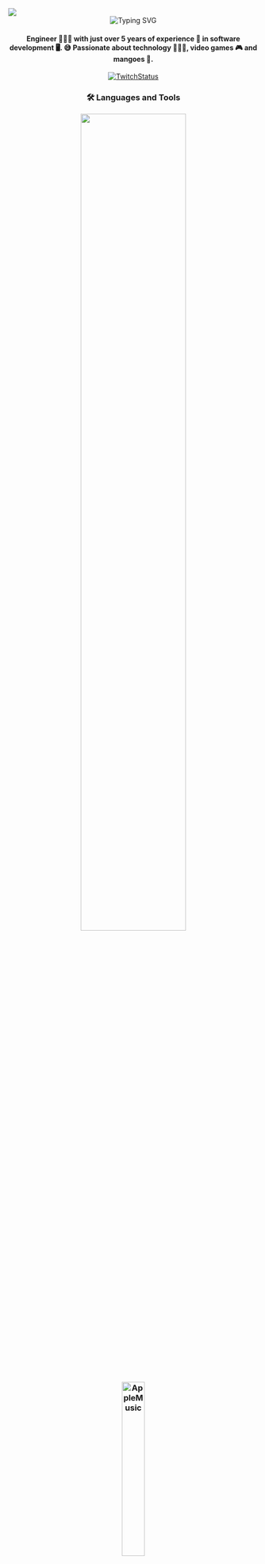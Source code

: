 <img src="https://github.com/Anmol-Baranwal/Cool-GIFs-For-GitHub/assets/74038190/d48893bd-0757-481c-8d7e-ba3e163feae7"/>
  
<div align="center">
  <img src="https://readme-typing-svg.demolab.com?font=Fira+Code&size=25&pause=1000&color=EF9B25&center=true&vCenter=true&random=true&width=435&lines=Hi%2C+I'm+manghidev" alt="Typing SVG" />

  <h4 align="center">
    Engineer 👨🏽‍💻 with just over 5 years of experience 🚀 in software development 🖥️. 😅 Passionate about technology 👨🏽‍💻, video games 🎮 and mangoes 🥭.
  </h4>

  <div align="center">
    <a href="https://twitch.tv/manghidev" target="_blank">
      <img src="https://img.shields.io/twitch/status/manghidev" alt="TwitchStatus"/>
    </a>
    <h3>
      🛠️ Languages and Tools
    </h3>
    <img align="center" width="65%" src="https://skillicons.dev/icons?i=github,gitlab,vscode,tailwind,bootstrap,flutter,nextjs,angular,nodejs,docker,firebase,aws,postgres,mysql"/>
    <h3>
      <img style="width:30%;" src="https://music-profile.rayriffy.com/theme/light.svg?uid=000102.207899e3f0ed47caa256a0f255dc22ba.1703" alt="AppleMusic"/>
    </h3>
  </div>
</div>
